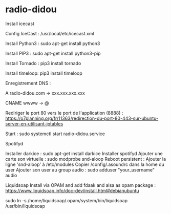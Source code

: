 # radio-didou

Install icecast

Config IceCast : /usr/local/etc/icecast.xml


Install Python3 : sudo apt-get install python3

Install PIP3 : sudo apt-get install python3-pip

Install Tornado : pip3 install tornado

Install timeloop: pip3 install timeloop

Enregistrement DNS :

A radio-didou.com -> xxx.xxx.xxx.xxx

CNAME wwww -> @


Rediriger le port 80 vers le port de l'application (8888) : https://o7planning.org/fr/11363/redirection-du-port-80-443-sur-ubuntu-server-en-utilisant-iptables

Start : sudo systemctl start radio-didou.service


Spotifyd

Installer darkice : sudo apt-get install darkice
Installer spotifyd
Ajouter une carte son virtuelle : sudo modprobe snd-aloop
Reboot persistent : Ajouter la ligne 'snd-aloop' à /etc/modules
Copier /config/.asoundrc dans la home du user
Ajouter son user au group audio : sudo adduser "your_username" audio


Liquidsoap
Install via OPAM and add fdaak and alsa as opam package : https://www.liquidsoap.info/doc-dev/install.html#debianubuntu

sudo ln -s /home/liquidsoap/.opam/system/bin/liquidsoap /usr/bin/liquidsoap


